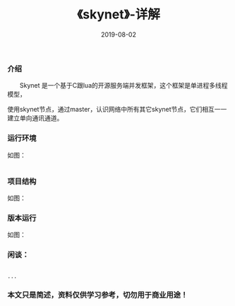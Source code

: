 ﻿---
layout: post
title:  《skynet》-详解
date: 2019-08-02
tags: skynet
---

        
### 介绍


&emsp;&emsp;Skynet 是一个基于C跟lua的开源服务端并发框架，这个框架是单进程多线程模型，

使用skynet节点，通过master，认识网络中所有其它skynet节点，它们相互一一建立单向通讯通道。


### 运行环境
如图：


```

``` 

### 项目结构

如图：



### 版本运行

如图：



### 闲谈： 

```

...

```


### 本文只是简述，资料仅供学习参考，切勿用于商业用途！